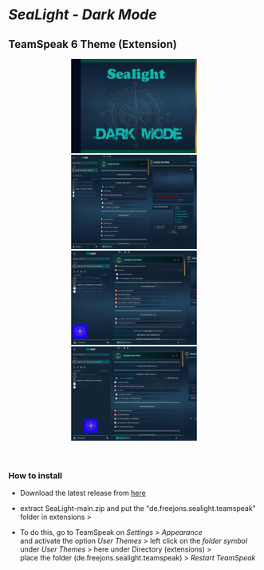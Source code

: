 # ***SeaLight - Dark Mode***
## **TeamSpeak 6 Theme (Extension)**
<div align="center">
<img src="https://github.com/Freejons63/SeaLight/blob/main/de.freejons.sealight.teamspeak/SeaLightThumbnail.png" width="50%" height="50%">

<img src="https://github.com/Freejons63/SeaLight/blob/main/de.freejons.sealight.teamspeak/SeaLight01.png" width="50%" height="50%">

<img src="https://github.com/Freejons63/SeaLight/blob/main/de.freejons.sealight.teamspeak/SeaLight02.png" width="50%" height="50%">

<img src="https://github.com/Freejons63/SeaLight/blob/main/de.freejons.sealight.teamspeak/SeaLight03.png" width="50%" height="50%">
</div>
<br> <br>  
<h3>How to install</h3>

- Download the latest release from <a href="https://github.com/Freejons63/SeaLight/archive/refs/heads/main.zip">here </a> 
- extract SeaLight-main.zip and put the "de.freejons.sealight.teamspeak" folder in extensions >

- To do this, go to TeamSpeak on <i>Settings > Appearance</i> <br> and activate the option <i>User Themes</i> >  left click on the <i>folder symbol</i> under <i>User Themes</i> >  here under Directory (extensions) > <br> place the folder (de.freejons.sealight.teamspeak) >  <i>Restart TeamSpeak</i>
